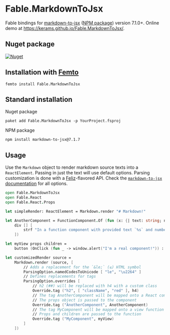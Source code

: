 ﻿# Fable.MarkdownToJsx

Fable bindings for [markdown-to-jsx](https://github.com/probablyup/markdown-to-jsx) ([NPM package](https://www.npmjs.com/package/markdown-to-jsx)) version 7.1.0+.
Online demo at https://kerams.github.io/Fable.MarkdownToJsx/.

## Nuget package
[![Nuget](https://img.shields.io/nuget/v/Fable.MarkdownToJsx.svg?colorB=green)](https://www.nuget.org/packages/Fable.MarkdownToJsx)

## Installation with [Femto](https://github.com/Zaid-Ajaj/Femto)

```
femto install Fable.MarkdownToJsx
```

## Standard installation

Nuget package

```
paket add Fable.MarkdownToJsx -p YourProject.fsproj
```

NPM package

```
npm install markdown-to-jsx@7.1.7
```

## Usage

Use the `Markdown` object to render markdown source texts into a `ReactElement`. Passing in just the text will use default options.
Parsing customization is done with a [Feliz](https://github.com/Zaid-Ajaj/Feliz)-flavored API. Check the [`markdown-to-jsx` documentation](https://github.com/probablyup/markdown-to-jsx#parsing-options) for all options.

```fsharp
open Fable.MarkdownToJsx
open Fable.React
open Fable.React.Props

let simpleRender: ReactElement = Markdown.render "# Markdown!"

let AnotherComponent = FunctionComponent.Of (fun (x: {| text: string; number: int |}) ->
    div [] [
        strf "In a function component with provided text `%s` and number `%d`." x.text x.number
    ])

let myView props children =
    button (OnClick (fun _ -> window.alert("I'm a real component!")) :: Class "shiny" :: props) children

let customizedRender source =
    Markdown.render (source, [
        // Adds a replacement for the `&le;` (≤) HTML symbol
        ParsingOption.namedCodesToUnicode [ "le", "\u2264" ]
        // Defines replacements for tags
        ParsingOption.overrides [
            // h2 (##) will be replaced with h4 with a custom class
            Override.tag ("h2", [ "className", "red" ], h4)
            // The tag AnotherComponent will be mapped onto a React component defined beforehand
            // The props object is passed to the component
            Override.tag ("AnotherComponent", AnotherComponent)
            // The tag MyComponent will be mapped onto a view function defined beforehand
            // Props and children are passed to the function
            Override.tag ("MyComponent", myView)
        ]
    ])
```

